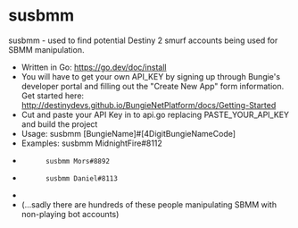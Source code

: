 # susbmm
susbmm - used to find potential Destiny 2 smurf accounts being used for SBMM manipulation. 

* Written in Go: https://go.dev/doc/install
* You will have to get your own API_KEY by signing up through Bungie's developer portal and filling out the "Create New App" form information. Get started here: http://destinydevs.github.io/BungieNetPlatform/docs/Getting-Started
* Cut and paste your API Key in to api.go replacing PASTE_YOUR_API_KEY and build the project
* Usage: susbmm [BungieName]#[4DigitBungieNameCode]
* Examples: susbmm MidnightFire#8112
*           susbmm Mors#8892
*           susbmm Daniel#8113
* 
* (...sadly there are hundreds of these people manipulating SBMM with non-playing bot accounts)
